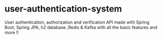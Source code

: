 # user-authentication-system
User authentication, authorization and verification API made with Spring Boot, Spring JPA, h2 database ,Redis &amp; Kafka with all the basic features and more !!
